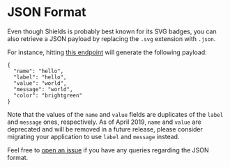 # JSON Format

Even though Shields is probably best known for its SVG badges, you can also retrieve
a JSON payload by replacing the `.svg` extension with `.json`.

For instance, hitting [this endpoint](https://img.shields.io/badge/hello-world-brightgreen.json)
will generate the following payload:

```
{
  "name": "hello",
  "label": "hello",
  "value": "world",
  "message": "world",
  "color": "brightgreen"
}
```

Note that the values of the `name` and `value` fields are duplicates of the `label`
and `message` ones, respectively. As of April 2019, `name` and `value` are deprecated
and will be removed in a future release, please consider migrating your application
to use `label` and `message` instead.

Feel free to [open an issue](https://github.com/badges/shields/issues/new/choose)
if you have any queries regarding the JSON format.
